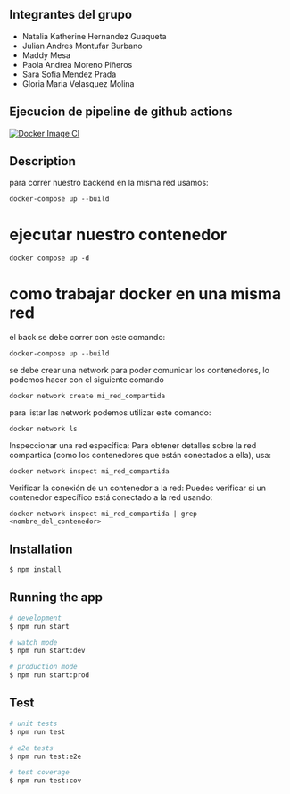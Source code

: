 ## Integrantes del grupo

- Natalia Katherine Hernandez Guaqueta
- Julian Andres Montufar Burbano
- Maddy Mesa
- Paola Andrea Moreno Piñeros
- Sara Sofia Mendez Prada
- Gloria Maria Velasquez Molina

## Ejecucion de pipeline de github actions

[![Docker Image CI](https://github.com/JulianMontu/notas-poli/actions/workflows/docker-image.yml/badge.svg)](https://github.com/JulianMontu/notas-poli/actions/workflows/docker-image.yml)


## Description

para correr nuestro backend en la misma red usamos:

```
docker-compose up --build
```

# ejecutar nuestro contenedor
```
docker compose up -d
```
# como trabajar docker en una misma red

el back se debe correr con este comando:

```
docker-compose up --build
```

se debe crear una network para poder comunicar los contenedores, lo podemos hacer con el siguiente comando

```
docker network create mi_red_compartida
```

para listar las network podemos utilizar este comando:
```
docker network ls
```

Inspeccionar una red específica: Para obtener detalles sobre la red compartida (como los contenedores que están conectados a ella), usa:
```
docker network inspect mi_red_compartida
```

Verificar la conexión de un contenedor a la red: Puedes verificar si un contenedor específico está conectado a la red usando:
```
docker network inspect mi_red_compartida | grep <nombre_del_contenedor>
```

## Installation

```bash
$ npm install
```

## Running the app

```bash
# development
$ npm run start

# watch mode
$ npm run start:dev

# production mode
$ npm run start:prod
```

## Test

```bash
# unit tests
$ npm run test

# e2e tests
$ npm run test:e2e

# test coverage
$ npm run test:cov
```
